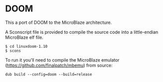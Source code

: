 DOOM
====

This a port of DOOM to the MicroBlaze architecture.

A Sconscript file is provided to compile the source code into a little-endian MicroBlaze elf file.

```
$ cd linuxdoom-1.10
$ scons
```

To run it you'll need to compile the MicroBlaze emulator (https://github.com/finalpatch/mbemu) from source:

```
dub build --config=doom --build=release
```

